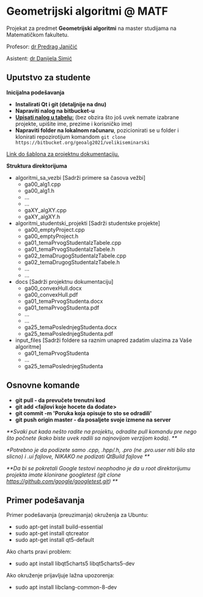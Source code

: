 # Geometrijski algoritmi @ MATF

Projekat za predmet **Geometrijski algoritmi** na master studijama na Matematičkom fakultetu.

Profesor: [dr Predrag Janičić](www.matf.bg.ac.rs/~janicic)

Asistent: [dr Danijela Simić](www.matf.bg.ac.rs/~danijela)


## Uputstvo za studente

**Inicijalna podešavanja**

   * **Instalirati Qt i git (detaljnije na dnu)**
   * **Napraviti nalog na bitbucket-u**
   * **[Upisati nalog u tabelu:](https://docs.google.com/spreadsheets/d/1S-QJQNRnt59KoZLHLpdVfhZbjv8NLtsucuAXb112wHg/edit?usp=sharing)** (bez obzira što još uvek nemate izabrane projekte, upišite ime, prezime i korisničko ime)
   * **Napraviti folder na lokalnom računaru**, pozicionirati se u folder i klonirati repozirotijum komandom ```git clone https://bitbucket.org/geoalg2021/velikiseminarski```

[Link do šablona za projektnu dokumentaciju.](https://docs.google.com/document/d/1m8cPjdLozvlJ_rWD65epozbCq894KYWkZ6jXciUtN38/edit?usp=sharing)

**Struktura direktorijuma**

   * algoritmi_sa_vezbi [Sadrži primere sa časova vežbi]
      * ga00_alg1.cpp
      *  ga00_alg1.h
      *  ...
      *  ...
      *  gaXY_algXY.cpp
      *  gaXY_algXY.h
   * algoritmi_studentski_projekti [Sadrži studentske projekte]
      *  ga00_emptyProject.cpp
      *  ga00_emptyProject.h
      *  ga01_temaPrvogStudentaIzTabele.cpp
      *  ga01_temaPrvogStudentaIzTabele.h
      *  ga02_temaDrugogStudentaIzTabele.cpp
      *  ga02_temaDrugogStudentaIzTabele.h
      *  ...
      *  ...
   * docs [Sadrži projektnu dokumentaciju]
      *  ga00_convexHull.docx
      *  ga00_convexHull.pdf
      *  ga01_temaPrvogStudenta.docx
      *  ga01_temaPrvogStudenta.pdf
      *  ...
      *  ...
      *  ga25_temaPoslednjegStudenta.docx
      *  ga25_temaPoslednjegStudenta.pdf
   * input_files [Sadrži foldere sa raznim unapred zadatim ulazima za Vaše algoritme]
      *  ga01_temaPrvogStudenta
      *  ...
      *  ga25_temaPoslednjegStudenta

## Osnovne komande

   * **git pull - da prevučete trenutni kod**
   * **git add \<fajlovi koje hocete da dodate>**
   * **git commit -m 'Poruka koja opisuje to sto se odradili'**
   * **git push origin master - da posaljete svoje izmene na server**

_**Svaki put kada nešto radite na projektu, odradite pull komandu pre nego što počnete (kako biste uvek radili sa najnovijom verzijom koda). **_

_**Potrebno je da podizete samo .cpp, .hpp/.h, .pro (ne .pro.user* niti bilo sta slicno) i .ui fajlove, NIKAKO ne podizati QtBuild fajlove **_

_**Da bi se pokretali Google testovi neophodno je da u root direktorijumu projekta imate klonirane googletest (git clone https://github.com/google/googletest.git) **_

## Primer podešavanja

Primer podešavanja (preuzimanja) okruženja za Ubuntu:
   * sudo apt-get install build-essential
   * sudo apt-get install qtcreator
   * sudo apt-get install qt5-default

Ako charts pravi problem:
   * sudo apt install libqt5charts5 libqt5charts5-dev

Ako okruženje prijavljuje lažna upozorenja:
   * sudo apt install libclang-common-8-dev

